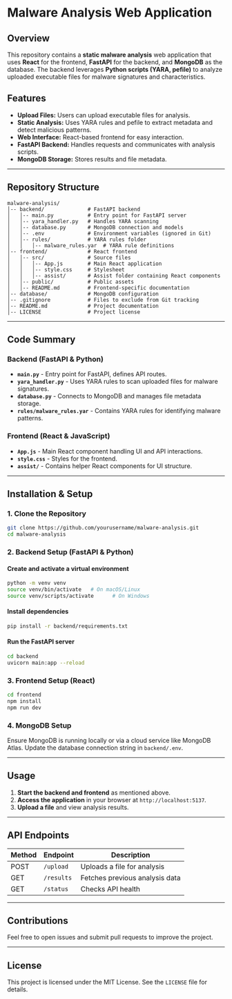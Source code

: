# Malware Analysis Web Application

## Overview

This repository contains a **static malware analysis** web application that uses **React** for the frontend, **FastAPI** for the backend, and **MongoDB** as the database. The backend leverages **Python scripts (YARA, pefile)** to analyze uploaded executable files for malware signatures and characteristics.

## Features

- **Upload Files:** Users can upload executable files for analysis.
- **Static Analysis:** Uses YARA rules and pefile to extract metadata and detect malicious patterns.
- **Web Interface:** React-based frontend for easy interaction.
- **FastAPI Backend:** Handles requests and communicates with analysis scripts.
- **MongoDB Storage:** Stores results and file metadata.

---

## Repository Structure

```
malware-analysis/
│-- backend/              # FastAPI backend
│   │-- main.py           # Entry point for FastAPI server
│   │-- yara_handler.py   # Handles YARA scanning
│   │-- database.py       # MongoDB connection and models
│   │-- .env              # Environment variables (ignored in Git)
│   │-- rules/            # YARA rules folder
│   │   │-- malware_rules.yar  # YARA rule definitions
│-- frontend/             # React frontend
│   │-- src/              # Source files
│   │   │-- App.js        # Main React application
│   │   │-- style.css     # Stylesheet
│   │   │-- assist/       # Assist folder containing React components
│   │-- public/           # Public assets
│   │-- README.md         # Frontend-specific documentation
│-- database/             # MongoDB configuration
│-- .gitignore            # Files to exclude from Git tracking
│-- README.md             # Project documentation
│-- LICENSE               # Project license
```

---

## Code Summary

### **Backend (FastAPI & Python)**

- **`main.py`** - Entry point for FastAPI, defines API routes.
- **`yara_handler.py`** - Uses YARA rules to scan uploaded files for malware signatures.
- **`database.py`** - Connects to MongoDB and manages file metadata storage.
- **`rules/malware_rules.yar`** - Contains YARA rules for identifying malware patterns.

### **Frontend (React & JavaScript)**

- **`App.js`** - Main React component handling UI and API interactions.
- **`style.css`** - Styles for the frontend.
- **`assist/`** - Contains helper React components for UI structure.

---

## Installation & Setup

### **1. Clone the Repository**

```sh
git clone https://github.com/yourusername/malware-analysis.git
cd malware-analysis
```

### **2. Backend Setup (FastAPI & Python)**

#### **Create and activate a virtual environment**

```sh
python -m venv venv
source venv/bin/activate   # On macOS/Linux
source venv/scripts/activate      # On Windows
```

#### **Install dependencies**

```sh
pip install -r backend/requirements.txt
```

#### **Run the FastAPI server**

```sh
cd backend
uvicorn main:app --reload
```

### **3. Frontend Setup (React)**

```sh
cd frontend
npm install
npm run dev
```

### **4. MongoDB Setup**

Ensure MongoDB is running locally or via a cloud service like MongoDB Atlas. Update the database connection string in `backend/.env`.

---

## Usage

1. **Start the backend and frontend** as mentioned above.
2. **Access the application** in your browser at `http://localhost:5137`.
3. **Upload a file** and view analysis results.

---

## API Endpoints

| Method | Endpoint   | Description                    |
| ------ | ---------- | ------------------------------ |
| POST   | `/upload`  | Uploads a file for analysis    |
| GET    | `/results` | Fetches previous analysis data |
| GET    | `/status`  | Checks API health              |

---

## Contributions

Feel free to open issues and submit pull requests to improve the project.

---

## License

This project is licensed under the MIT License. See the `LICENSE` file for details.

